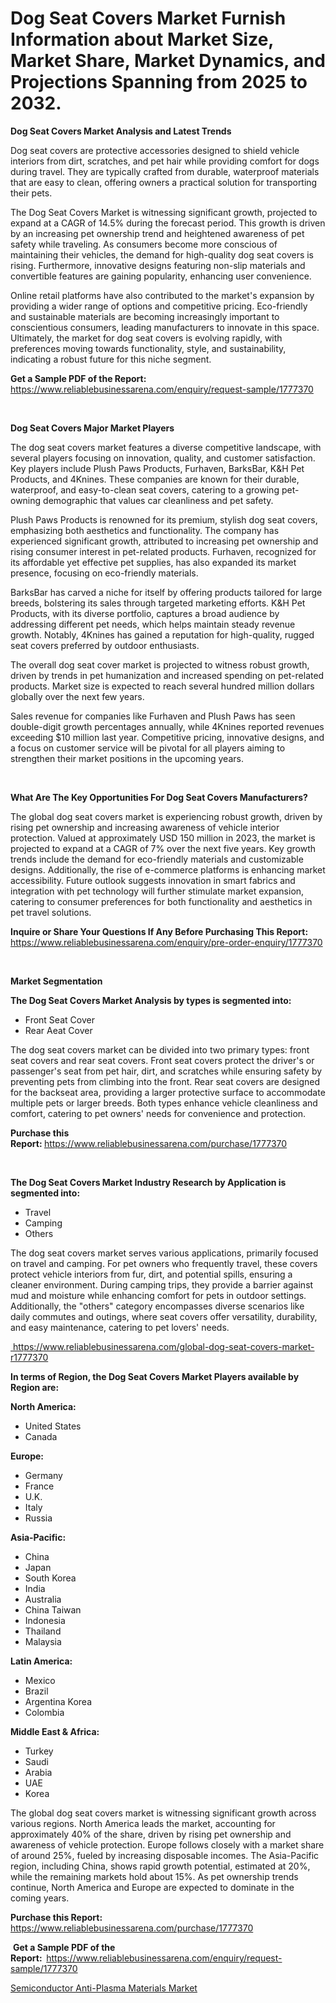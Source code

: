 <p><h1>Dog Seat Covers Market Furnish Information about Market Size, Market Share, Market Dynamics, and Projections Spanning from 2025 to 2032.</h1></p><p><strong>Dog Seat Covers Market Analysis and Latest Trends</strong></p>
<p><p>Dog seat covers are protective accessories designed to shield vehicle interiors from dirt, scratches, and pet hair while providing comfort for dogs during travel. They are typically crafted from durable, waterproof materials that are easy to clean, offering owners a practical solution for transporting their pets.</p><p>The Dog Seat Covers Market is witnessing significant growth, projected to expand at a CAGR of 14.5% during the forecast period. This growth is driven by an increasing pet ownership trend and heightened awareness of pet safety while traveling. As consumers become more conscious of maintaining their vehicles, the demand for high-quality dog seat covers is rising. Furthermore, innovative designs featuring non-slip materials and convertible features are gaining popularity, enhancing user convenience.</p><p>Online retail platforms have also contributed to the market's expansion by providing a wider range of options and competitive pricing. Eco-friendly and sustainable materials are becoming increasingly important to conscientious consumers, leading manufacturers to innovate in this space. Ultimately, the market for dog seat covers is evolving rapidly, with preferences moving towards functionality, style, and sustainability, indicating a robust future for this niche segment.</p></p>
<p><strong>Get a Sample PDF of the Report:&nbsp;</strong> <a href="https://www.reliablebusinessarena.com/enquiry/request-sample/1777370?utm_campaign=3068&utm_medium=2&utm_source=Github&utm_content=ia&utm_term=05032025&utm_id=dog-seat-covers">https://www.reliablebusinessarena.com/enquiry/request-sample/1777370</a></p>
<p>&nbsp;</p>
<p><strong>Dog Seat Covers Major Market Players</strong></p>
<p><p>The dog seat covers market features a diverse competitive landscape, with several players focusing on innovation, quality, and customer satisfaction. Key players include Plush Paws Products, Furhaven, BarksBar, K&H Pet Products, and 4Knines. These companies are known for their durable, waterproof, and easy-to-clean seat covers, catering to a growing pet-owning demographic that values car cleanliness and pet safety.</p><p>Plush Paws Products is renowned for its premium, stylish dog seat covers, emphasizing both aesthetics and functionality. The company has experienced significant growth, attributed to increasing pet ownership and rising consumer interest in pet-related products. Furhaven, recognized for its affordable yet effective pet supplies, has also expanded its market presence, focusing on eco-friendly materials.</p><p>BarksBar has carved a niche for itself by offering products tailored for large breeds, bolstering its sales through targeted marketing efforts. K&H Pet Products, with its diverse portfolio, captures a broad audience by addressing different pet needs, which helps maintain steady revenue growth. Notably, 4Knines has gained a reputation for high-quality, rugged seat covers preferred by outdoor enthusiasts.</p><p>The overall dog seat cover market is projected to witness robust growth, driven by trends in pet humanization and increased spending on pet-related products. Market size is expected to reach several hundred million dollars globally over the next few years.</p><p>Sales revenue for companies like Furhaven and Plush Paws has seen double-digit growth percentages annually, while 4Knines reported revenues exceeding $10 million last year. Competitive pricing, innovative designs, and a focus on customer service will be pivotal for all players aiming to strengthen their market positions in the upcoming years.</p></p>
<p>&nbsp;</p>
<p><strong>What Are The Key Opportunities For Dog Seat Covers Manufacturers?</strong></p>
<p><p>The global dog seat covers market is experiencing robust growth, driven by rising pet ownership and increasing awareness of vehicle interior protection. Valued at approximately USD 150 million in 2023, the market is projected to expand at a CAGR of 7% over the next five years. Key growth trends include the demand for eco-friendly materials and customizable designs. Additionally, the rise of e-commerce platforms is enhancing market accessibility. Future outlook suggests innovation in smart fabrics and integration with pet technology will further stimulate market expansion, catering to consumer preferences for both functionality and aesthetics in pet travel solutions.</p></p>
<p><strong>Inquire or Share Your Questions If Any Before Purchasing This Report:</strong> <a href="https://www.reliablebusinessarena.com/enquiry/pre-order-enquiry/1777370?utm_campaign=3068&utm_medium=2&utm_source=Github&utm_content=ia&utm_term=05032025&utm_id=dog-seat-covers">https://www.reliablebusinessarena.com/enquiry/pre-order-enquiry/1777370</a></p>
<p>&nbsp;</p>
<p><strong>Market Segmentation</strong></p>
<p><strong>The Dog Seat Covers Market Analysis by types is segmented into:</strong></p>
<p><ul><li>Front Seat Cover</li><li>Rear Aeat Cover</li></ul></p>
<p><p>The dog seat covers market can be divided into two primary types: front seat covers and rear seat covers. Front seat covers protect the driver's or passenger's seat from pet hair, dirt, and scratches while ensuring safety by preventing pets from climbing into the front. Rear seat covers are designed for the backseat area, providing a larger protective surface to accommodate multiple pets or larger breeds. Both types enhance vehicle cleanliness and comfort, catering to pet owners' needs for convenience and protection.</p></p>
<p><strong>Purchase this Report:&nbsp;</strong><a href="https://www.reliablebusinessarena.com/purchase/1777370?utm_campaign=3068&utm_medium=2&utm_source=Github&utm_content=ia&utm_term=05032025&utm_id=dog-seat-covers">https://www.reliablebusinessarena.com/purchase/1777370</a></p>
<p>&nbsp;</p>
<p><strong>The Dog Seat Covers Market Industry Research by Application is segmented into:</strong></p>
<p><ul><li>Travel</li><li>Camping</li><li>Others</li></ul></p>
<p><p>The dog seat covers market serves various applications, primarily focused on travel and camping. For pet owners who frequently travel, these covers protect vehicle interiors from fur, dirt, and potential spills, ensuring a cleaner environment. During camping trips, they provide a barrier against mud and moisture while enhancing comfort for pets in outdoor settings. Additionally, the "others" category encompasses diverse scenarios like daily commutes and outings, where seat covers offer versatility, durability, and easy maintenance, catering to pet lovers' needs.</p></p>
<p><a href="https://www.reliablebusinessarena.com/global-dog-seat-covers-market-r1777370?utm_campaign=3068&utm_medium=2&utm_source=Github&utm_content=ia&utm_term=05032025&utm_id=dog-seat-covers">&nbsp;https://www.reliablebusinessarena.com/global-dog-seat-covers-market-r1777370</a></p>
<p><strong>In terms of Region, the Dog Seat Covers Market Players available by Region are:</strong></p>
<p>
    <p> <strong> North America: </strong>
        <ul>
            <li>United States</li>
            <li>Canada</li>
        </ul>
        </p> 
    <p> <strong> Europe: </strong>
        <ul>
            <li>Germany</li>
            <li>France</li>
            <li>U.K.</li>
            <li>Italy</li>
            <li>Russia</li>
        </ul>
        </p> 
    <p> <strong> Asia-Pacific: </strong>
        <ul>
            <li>China</li>
            <li>Japan</li>
            <li>South Korea</li>
            <li>India</li>
            <li>Australia</li>
            <li>China Taiwan</li>
            <li>Indonesia</li>
            <li>Thailand</li>
            <li>Malaysia</li>
        </ul>
        </p> 
    <p> <strong> Latin America: </strong>
        <ul>
            <li>Mexico</li>
            <li>Brazil</li>
            <li>Argentina Korea</li>
            <li>Colombia</li>
        </ul>
        </p> 
    <p> <strong> Middle East & Africa: </strong>
        <ul>
            <li>Turkey</li>
            <li>Saudi</li>
            <li>Arabia</li>
            <li>UAE</li>
            <li>Korea</li>
        </ul>
    </p>
    </p>
<p><p>The global dog seat covers market is witnessing significant growth across various regions. North America leads the market, accounting for approximately 40% of the share, driven by rising pet ownership and awareness of vehicle protection. Europe follows closely with a market share of around 25%, fueled by increasing disposable incomes. The Asia-Pacific region, including China, shows rapid growth potential, estimated at 20%, while the remaining markets hold about 15%. As pet ownership trends continue, North America and Europe are expected to dominate in the coming years.</p></p>
<p><strong>Purchase this Report: </strong><a href="https://www.reliablebusinessarena.com/purchase/1777370?utm_campaign=3068&utm_medium=2&utm_source=Github&utm_content=ia&utm_term=05032025&utm_id=dog-seat-covers">https://www.reliablebusinessarena.com/purchase/1777370</a></p>
<p>&nbsp;<strong>Get a Sample PDF of the Report:&nbsp;&nbsp;</strong><a href="https://www.reliablebusinessarena.com/enquiry/request-sample/1777370?utm_campaign=3068&utm_medium=2&utm_source=Github&utm_content=ia&utm_term=05032025&utm_id=dog-seat-covers">https://www.reliablebusinessarena.com/enquiry/request-sample/1777370</a></p>
<p><strong></strong></p>
<p><p><a href="https://github.com/ugurgyuri/Market-Research-Report-List-1/blob/main/semiconductor-anti-plasma-materials-market.md?utm_campaign=3068&utm_medium=2&utm_source=Github&utm_content=ia&utm_term=05032025&utm_id=dog-seat-covers">Semiconductor Anti-Plasma Materials Market</a></p></p>